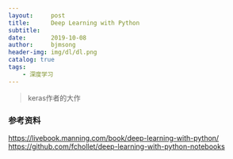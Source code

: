 ```yaml
---
layout:     post
title:      Deep Learning with Python
subtitle:   
date:       2019-10-08
author:     bjmsong
header-img: img/dl/dl.png
catalog: true
tags:
    - 深度学习
---
```

>keras作者的大作

### 

### 参考资料
https://livebook.manning.com/book/deep-learning-with-python/
https://github.com/fchollet/deep-learning-with-python-notebooks
